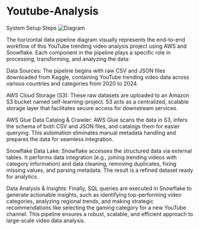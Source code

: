 # Youtube-Analysis
System Setup Steps
![Diagram](https://github.com/user-attachments/assets/d696a805-edb0-4356-8bd3-a77aa62660b6)

The horizontal data pipeline diagram visually represents the end-to-end workflow of this YouTube trending video analysis project using AWS and Snowflake. Each component in the pipeline plays a specific role in processing, transforming, and analyzing the data:

Data Sources:
The pipeline begins with raw CSV and JSON files downloaded from Kaggle, containing YouTube trending video data across various countries and categories from 2020 to 2024.

AWS Cloud Storage (S3):
These raw datasets are uploaded to an Amazon S3 bucket named self-learning-project. S3 acts as a centralized, scalable storage layer that facilitates secure access for downstream services.

AWS Glue Data Catalog & Crawler:
AWS Glue scans the data in S3, infers the schema of both CSV and JSON files, and catalogs them for easier querying. This automation eliminates manual metadata handling and prepares the data for seamless integration.

Snowflake Data Lake:
Snowflake accesses the structured data via external tables. It performs data integration (e.g., joining trending videos with category information) and data cleaning, removing duplicates, fixing missing values, and parsing metadata. The result is a refined dataset ready for analytics.

Data Analysis & Insights:
Finally, SQL queries are executed in Snowflake to generate actionable insights, such as identifying top-performing video categories, analyzing regional trends, and making strategic recommendations like selecting the gaming category for a new YouTube channel.
This pipeline ensures a robust, scalable, and efficient approach to large-scale video data analysis.
